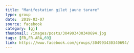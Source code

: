 ```yaml
---
title: "Manifestation gilet jaune tarare"
type: group
date:  2019-03-07
source: facebook
category: [gj]
thumbnail: /images/posts/304993430340694.jpg
tags: [FR,FR-ARA,69]
link: https://www.facebook.com/groups/304993430340694/
---
```


